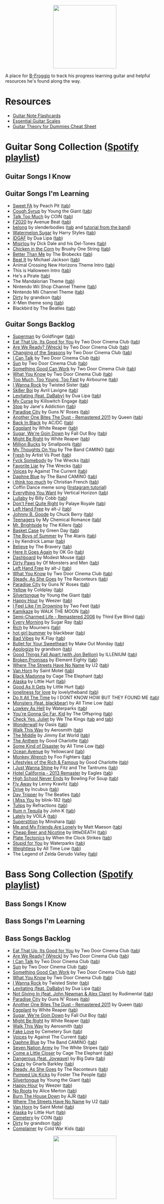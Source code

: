 <p align="center">
    <img src="https://media.giphy.com/media/MDyNeU3fIpVJPB8gyd/giphy.gif" width="200">
</p>

A place for [B-Froggio](https://bfrogg.io) to track his progress learning guitar and helpful resources he's found along the way.

# Resources

- [Guitar Note Flashcards](https://musicards.net/music_flash_cards/read_guitar_notes.html)
- [Essential Guitar Scales](https://www.fender.com/articles/how-to/5-essential-guitar-scales-for-beginners)
- [Guitar Theory for Dummies Cheat Sheet](https://www.dummies.com/art-center/music/guitar/guitar-theory-for-dummies-cheat-sheet/)

# Guitar Song Collection ([Spotify playlist](https://open.spotify.com/playlist/720tO9EFSrf8DqXsNrNGbt?si=36G3s4OWTn-qkDMgn4Cjow))

## Guitar Songs I Know

## Guitar Songs I'm Learning

- [Sweet FA](https://open.spotify.com/track/4fY6EU3jUQQISiUR8DLXuM?si=dVFwBf2lQHW1xfd-N6kX5w) by Peach Pit ([tab](https://tabs.ultimate-guitar.com/tab/peach-pit/sweet-fa-official-2667645))
- [Cough Syrup](https://open.spotify.com/track/1UqhkbzB1kuFwt2iy4h29Q?si=n4eSPleuSbW7Ke3kSiqelg) by Young the Giant ([tab](https://tabs.ultimate-guitar.com/tab/young-the-giant/cough-syrup-official-2574357))
- [Talk Too Much](https://open.spotify.com/track/4djIFfof5TpbSGRZUpsTXq?si=30gGNzC6RM6QyE2y3SHDfw) by COIN ([tab](https://tabs.ultimate-guitar.com/tab/coin/talk-too-much-official-2573376))
- [F2020](https://open.spotify.com/track/7opTGnWVJcm1e5mWWOldpg?si=F2XBb4C7QV-pT_jYZmcyOQ) by Avenue Beat ([tab](https://tabs.ultimate-guitar.com/tab/avenue-beat/f2020-tabs-3248300))
- [belong](https://open.spotify.com/track/33n1o7mzohXiCzS6Rr5q2E?si=UD_Ycm0jTXKBgCLh_tf3vg) by slenderbodies ([tab](https://www.ultimate-guitar.com/search.php?title=slenderbodies+belong) and [tutorial from the band](https://m.youtube.com/watch?v=Z6pWYw486ak))
- [Watermelon Sugar](https://open.spotify.com/track/6UelLqGlWMcVH1E5c4H7lY?si=up8rGBAjTO-4ZiYHGXP58Q) by Harry Styles ([tab](https://tabs.ultimate-guitar.com/tab/harry-styles/watermelon-sugar-chords-2895911))
- [IDGAF](https://open.spotify.com/track/76cy1WJvNGJTj78UqeA5zr?si=DCq9gHhmRCOso-UfztDWFA) by Dua Lipa ([tab](https://tabs.ultimate-guitar.com/tab/dua-lipa/idgaf-official-2396253))
- [Misirlou](https://open.spotify.com/track/1p791U7Bx5PmvCwucN4PQN?si=GZvYWNVBR-KKbJCHgjm2Jg) by Dick Dale and his Del-Tones ([tab](https://tabs.ultimate-guitar.com/tab/dick-dale/misirlou-guitar-pro-217252))
- [Chicken in the Corn](https://open.spotify.com/track/2FSU73aYJ7awcgDbL9eAQ7?si=_9LK7-dBSyCxzb7SF2Qhqw) by Brushy One String ([tab](https://tabs.ultimate-guitar.com/tab/brushy-one-string/chicken-in-the-corn-guitar-pro-2747610))
- [Better Than Me](https://open.spotify.com/track/2ACs0dJwkSsvNZvEbvFurK?si=WYJ8eIjxQriM4MpA1AMMQQ) by The Brobecks ([tab](https://tabs.ultimate-guitar.com/tab/the-brobecks/better-than-me-chords-860284))
- [Beat It](https://open.spotify.com/track/1OOtq8tRnDM8kG2gqUPjAj?si=7xmF6vovRRmZrgbccVKLhw) by Michael Jackson ([tab](https://tabs.ultimate-guitar.com/tab/michael-jackson/beat-it-tabs-1707893))
- Animal Crossing New Horizons Theme Intro ([tab](https://tabs.ultimate-guitar.com/tab/misc-computer-games/animal-crossing-new-horizons-theme-tabs-3177260))
- This is Halloween Intro ([tab](https://tabs.ultimate-guitar.com/tab/danny-elfman/this-is-halloween-tabs-130271))
- He's a Pirate ([tab](https://tabs.ultimate-guitar.com/tab/misc-soundtrack/pirates-of-the-caribbean-hes-a-pirate-guitar-pro-710490))
- The Mandalorian Theme ([tab](https://tabs.ultimate-guitar.com/tab/misc-television/the-mandalorian-main-theme-tabs-2917766))
- Nintendo Wii Shop Channel Theme ([tab](https://tabs.ultimate-guitar.com/tab/misc-computer-games/nintendo-wii-shop-channel-theme-tabs-2316743))
- Nintendo Mii Channel Theme ([tab](https://tabs.ultimate-guitar.com/tab/misc-computer-games/nintendo-wii-mii-channel-theme-guitar-pro-1471989))
- [Dirty](https://open.spotify.com/track/3MTfE3Mo3lfwAymYLU2luX?si=ObpFqTISRD-0O-wYa8-fIw) by grandson ([tab](https://tabs.ultimate-guitar.com/tab/grandson/dirty-chords-3349028))
- X-Men theme song ([tab](https://tabs.ultimate-guitar.com/tab/misc-cartoons/x-men-theme-guitar-pro-572541))
- Blackbird by The Beatles ([tab](https://tabs.ultimate-guitar.com/tab/the-beatles/blackbird-official-2093927))

## Guitar Songs Backlog

- [Superman](https://open.spotify.com/track/4X3qGigyU6ARi3HP4lWD95) by Goldfinger ([tab](https://www.ultimate-guitar.com/search.php?title=Goldfinger+Superman))
- [Eat That Up, Its Good for You](https://open.spotify.com/track/40l6zWCpxIuS6YLQlFgKYR) by Two Door Cinema Club ([tab](https://www.ultimate-guitar.com/search.php?title=Two+Door+Cinema+Club+Eat+That+Up,+Its+Good+for+You))
- [Are We Ready? (Wreck)](https://open.spotify.com/track/0loXYu3N98L7vy2lNbYm2t) by Two Door Cinema Club ([tab](https://www.ultimate-guitar.com/search.php?title=Two+Door+Cinema+Club+Are+We+Ready?+(Wreck)))
- [Changing of the Seasons](https://open.spotify.com/track/3KL3eFVpAVW36M9YrK2Zrk) by Two Door Cinema Club ([tab](https://www.ultimate-guitar.com/search.php?title=Two+Door+Cinema+Club+Changing+of+the+Seasons))
- [I Can Talk](https://open.spotify.com/track/5R34yWuK4EWjy3l6IAfMFJ) by Two Door Cinema Club ([tab](https://www.ultimate-guitar.com/search.php?title=Two+Door+Cinema+Club+I+Can+Talk))
- [Sun](https://open.spotify.com/track/5saMo1BtSHW111VrurVHe8) by Two Door Cinema Club ([tab](https://www.ultimate-guitar.com/search.php?title=Two+Door+Cinema+Club+Sun))
- [Something Good Can Work](https://open.spotify.com/track/5yDX0yhtLyf0zEXEqXqyAa) by Two Door Cinema Club ([tab](https://www.ultimate-guitar.com/search.php?title=Two+Door+Cinema+Club+Something+Good+Can+Work))
- [What You Know](https://open.spotify.com/track/3UjtIALeg72qmJiKPWBvM3) by Two Door Cinema Club ([tab](https://www.ultimate-guitar.com/search.php?title=Two+Door+Cinema+Club+What+You+Know))
- [Too Much, Too Young, Too Fast](https://open.spotify.com/track/6fhpnwCBLVamyD7gkZhXjt) by Airbourne ([tab](https://www.ultimate-guitar.com/search.php?title=Airbourne+Too+Much,+Too+Young,+Too+Fast))
- [I Wanna Rock](https://open.spotify.com/track/70Z9t1qhytWtG4cCmmi7mU) by Twisted Sister ([tab](https://www.ultimate-guitar.com/search.php?title=Twisted+Sister+I+Wanna+Rock))
- [Sk8er Boi](https://open.spotify.com/track/00Mb3DuaIH1kjrwOku9CGU) by Avril Lavigne ([tab](https://www.ultimate-guitar.com/search.php?title=Avril+Lavigne+Sk8er+Boi))
- [Levitating (feat. DaBaby)](https://open.spotify.com/track/6OqrJqDMu15AGJHJazg9Nr) by Dua Lipa ([tab](https://www.ultimate-guitar.com/search.php?title=Dua+Lipa+Levitating+(feat.+DaBaby)))
- [My Curse](https://open.spotify.com/track/5fodi5z7BngUgku13WtF81) by Killswitch Engage ([tab](https://www.ultimate-guitar.com/search.php?title=Killswitch+Engage+My+Curse))
- [Stop](https://open.spotify.com/track/7F0dwqgKzlaIRrngChBRAc) by Jane&#39;s Addiction ([tab](https://www.ultimate-guitar.com/search.php?title=Jane&#39;s+Addiction+Stop))
- [Paradise City](https://open.spotify.com/track/6eN1f9KNmiWEhpE2RhQqB5) by Guns N&#39; Roses ([tab](https://www.ultimate-guitar.com/search.php?title=Guns+N&#39;+Roses+Paradise+City))
- [Another One Bites The Dust - Remastered 2011](https://open.spotify.com/track/57JVGBtBLCfHw2muk5416J) by Queen ([tab](https://www.ultimate-guitar.com/search.php?title=Queen+Another+One+Bites+The+Dust+-+Remastered+2011))
- [Back In Black](https://open.spotify.com/track/08mG3Y1vljYA6bvDt4Wqkj) by AC/DC ([tab](https://www.ultimate-guitar.com/search.php?title=AC/DC+Back+In+Black))
- [Eggplant](https://open.spotify.com/track/4qgNwAm5F5YUtEgAz3n3fc) by White Reaper ([tab](https://www.ultimate-guitar.com/search.php?title=White+Reaper+Eggplant))
- [Sugar, We&#39;re Goin Down](https://open.spotify.com/track/2TfSHkHiFO4gRztVIkggkE) by Fall Out Boy ([tab](https://www.ultimate-guitar.com/search.php?title=Fall+Out+Boy+Sugar,+We&#39;re+Goin+Down))
- [Might Be Right](https://open.spotify.com/track/5YTDnlr6qzl0XIGCqHP7sx) by White Reaper ([tab](https://www.ultimate-guitar.com/search.php?title=White+Reaper+Might+Be+Right))
- [Million Bucks](https://open.spotify.com/track/6Hx7kdHB9kGdxnw2EwSx2V) by Smallpools ([tab](https://www.ultimate-guitar.com/search.php?title=Smallpools+Million+Bucks))
- [My Thoughts On You](https://open.spotify.com/track/0OkMj0czyhrDCIhOSLFpHK) by The Band CAMINO ([tab](https://www.ultimate-guitar.com/search.php?title=The+Band+CAMINO+My+Thoughts+On+You))
- [Fresh](https://open.spotify.com/track/3joBAxXdN3HFkvvbkxJEwl) by Artist Vs Poet ([tab](https://www.ultimate-guitar.com/search.php?title=Artist+Vs+Poet+Fresh))
- [Fvck Somebody](https://open.spotify.com/track/1GU6oaDhWaypMzfP51BYKo) by The Wrecks ([tab](https://www.ultimate-guitar.com/search.php?title=The+Wrecks+Fvck+Somebody))
- [Favorite Liar](https://open.spotify.com/track/1scwknKtBQpreYy6MSoJqJ) by The Wrecks ([tab](https://www.ultimate-guitar.com/search.php?title=The+Wrecks+Favorite+Liar))
- [Voices](https://open.spotify.com/track/7JzWz4mgrthdmX52b0Z7mz) by Against The Current ([tab](https://www.ultimate-guitar.com/search.php?title=Against+The+Current+Voices))
- [Daphne Blue](https://open.spotify.com/track/2FhJvFKyZng57iVQmFayVw) by The Band CAMINO ([tab](https://www.ultimate-guitar.com/search.php?title=The+Band+CAMINO+Daphne+Blue))
- [i think too much](https://open.spotify.com/track/6wFqLYmiXyGvprbWa4ogm8) by Christian French ([tab](https://www.ultimate-guitar.com/search.php?title=Christian+French+i+think+too+much))
- Coffin Dance meme song ([Instagram tutorial](https://www.instagram.com/p/CHQjHkSH_Da/?igshid=16a6e249ztw49))
- [Everything You Want](https://open.spotify.com/track/4cKGldbhGJniI8BrB3K6tb?si=NGkL4_bMQrGVlwMCimS9eg) by Vertical Horizon ([tab](https://www.ultimate-guitar.com/search.php?title=Vertical+Horizon+Everything+You+Want))
- [Lullaby](https://open.spotify.com/track/2objgary7lTlPrbuv8V84t?si=OWm2Od4QRmq0KzLaRi3_Aw) by Billy Cobb ([tab](https://www.ultimate-guitar.com/search.php?title=Billy+Cobb+Lullaby))
- [Don&#39;t Feel Quite Right](https://open.spotify.com/track/0Snvra2e8WNFin18njZ4G2?si=PChJ98G_Trq1xzSAkCgDGg) by Palaye Royale ([tab](https://www.ultimate-guitar.com/search.php?title=Palaye+Royale+Don&#39;t+Feel+Quite+Right))
- [Left Hand Free](https://open.spotify.com/track/4iEOVEULZRvmzYSZY2ViKN?si=wc00FKsgSp6ZxoG5amAoBQ) by alt-J ([tab](https://www.ultimate-guitar.com/search.php?title=alt-J+Left+Hand+Free))
- [Johnny B. Goode](https://open.spotify.com/track/2QfiRTz5Yc8DdShCxG1tB2?si=qbQ6xhO3SPatGF_-LYxVjQ) by Chuck Berry ([tab](https://www.ultimate-guitar.com/search.php?title=Chuck+Berry+Johnny+B.+Goode))
- [Teenagers](https://open.spotify.com/track/7j31rVgGX9Q2blT92VBEA0?si=T7WadN4PTNKO0kDUBV26fw) by My Chemical Romance ([tab](https://www.ultimate-guitar.com/search.php?title=My+Chemical+Romance+Teenagers))
- [Mr. Brightside](https://open.spotify.com/track/7oK9VyNzrYvRFo7nQEYkWN?si=icEQE3U1TAeg0eBppIK-YQ) by The Killers ([tab](https://www.ultimate-guitar.com/search.php?title=The+Killers+Mr.+Brightside))
- [Basket Case](https://open.spotify.com/track/6L89mwZXSOwYl76YXfX13s?si=f0BoIeJoSmO6WWSz9qFQtA) by Green Day ([tab](https://www.ultimate-guitar.com/search.php?title=Green+Day+Basket+Case))
- [The Boys of Summer](https://open.spotify.com/track/5BmagRD7Thki6O1zZwbxBy?si=-IobpV_xTJ2AuDm2HTNT5g) by The Ataris ([tab](https://www.ultimate-guitar.com/search.php?title=The+Ataris+The+Boys+of+Summer))
- [i](https://open.spotify.com/track/7wdzLe2Gsx1RGqbvYZHASz?si=rwQHZiA6RRWYkq4BEJsC2Q) by Kendrick Lamar ([tab](https://www.ultimate-guitar.com/search.php?title=Kendrick+Lamar+i))
- [Believe](https://open.spotify.com/track/4Wvr1YaxNsCujq77dKujys?si=2-vKGSJ7SKe7l31jsuHo2Q) by The Bravery ([tab](https://www.ultimate-guitar.com/search.php?title=The+Bravery+Believe))
- [Here It Goes Again](https://open.spotify.com/track/1pHP4JeQV9wDx87D6qH9hD?si=5a9TdFu1RRuQ9wf0VgB39g) by OK Go ([tab](https://www.ultimate-guitar.com/search.php?title=OK+Go+Here+It+Goes+Again))
- [Dashboard](https://open.spotify.com/track/0Fe3WxeO6lZZxj7ytvbDUh?si=LzgSNvBkTO26t2gBDgybsg) by Modest Mouse ([tab](https://www.ultimate-guitar.com/search.php?title=Modest+Mouse+Dashboard))
- [Dirty Paws](https://open.spotify.com/track/1hxq7kWQnwdhxgpEugBMGk?si=syPMBBXFQA-jlDlmcqJ-aQ) by Of Monsters and Men ([tab](https://www.ultimate-guitar.com/search.php?title=Of+Monsters+and+Men+Dirty+Paws))
- [Left Hand Free](https://open.spotify.com/track/4NwJWJ7rIZBnv8TwNRhGG2?si=3_uzMG-SSjmVhAH5xPXcYQ) by alt-J ([tab](https://www.ultimate-guitar.com/search.php?title=alt-J+Left+Hand+Free))
- [What You Know](https://open.spotify.com/track/7oRgM9AfaDq0rm4ovEVYqG?si=rNpLL5TuRs-FfgF_Zgqs-Q) by Two Door Cinema Club ([tab](https://www.ultimate-guitar.com/search.php?title=Two+Door+Cinema+Club+What+You+Know))
- [Steady, As She Goes](https://open.spotify.com/track/2zk1COXk7NaAaDW1KWMuio?si=eyNKdgcLQ2OQoQQ8SJfD4Q) by The Raconteurs ([tab](https://www.ultimate-guitar.com/search.php?title=The+Raconteurs+Steady,+As+She+Goes))
- [Paradise City](https://open.spotify.com/track/5Fz2wrKAjhKpWeTwvE1Ct3?si=-8TjRH4LTmOE1ru7TyqRrg) by Guns N&#39; Roses ([tab](https://www.ultimate-guitar.com/search.php?title=Guns+N&#39;+Roses+Paradise+City))
- [Yellow](https://open.spotify.com/track/3AJwUDP919kvQ9QcozQPxg?si=JlarEVXLTTijPyQZ5ypNZQ) by Coldplay ([tab](https://www.ultimate-guitar.com/search.php?title=Coldplay+Yellow))
- [Silvertongue](https://open.spotify.com/track/0yTJtxZJ5VLfBEHhiNUNeY?si=tQ68Y8AbSjiOLyerxdvVgA) by Young the Giant ([tab](https://www.ultimate-guitar.com/search.php?title=Young+the+Giant+Silvertongue))
- [Happy Hour](https://open.spotify.com/track/6ILpnOUHollfHp4xWH7nqV?si=-qDp57VdRh2YuZppRZcEZw) by Weezer ([tab](https://www.ultimate-guitar.com/search.php?title=Weezer+Happy+Hour))
- [I Feel Like I&#39;m Drowning](https://open.spotify.com/track/42zJqS8TW1Lpsa186of3OY?si=4oTyySn8R5-wU-iHRwVhRg) by Two Feet ([tab](https://www.ultimate-guitar.com/search.php?title=Two+Feet+I+Feel+Like+I&#39;m+Drowning))
- [Kamikaze](https://open.spotify.com/track/3YQ96qkxiEwTLwgu2Izcmq?si=lSV7CiEtQ_G06bmKu_ymaw) by WALK THE MOON ([tab](https://www.ultimate-guitar.com/search.php?title=WALK+THE+MOON+Kamikaze))
- [Semi-Charmed Life - Remastered 2006](https://open.spotify.com/track/6xHPWNQoObebyt5mhnFuf2?si=HfFrKJ6aRtCFWKvDT4lROQ) by Third Eye Blind ([tab](https://www.ultimate-guitar.com/search.php?title=Third+Eye+Blind+Semi-Charmed+Life+-+Remastered+2006))
- [Every Morning](https://open.spotify.com/track/2ouURa1AIXp3AvkS52Jry5?si=rPeVCs26St2AvYCFnUb85A) by Sugar Ray ([tab](https://www.ultimate-guitar.com/search.php?title=Sugar+Ray+Every+Morning))
- [Rich](https://open.spotify.com/track/59emGJDCTWRSBcMEG9M29f?si=fviqJefIQZKPMp_cBlNJXw) by Mourners ([tab](https://www.ultimate-guitar.com/search.php?title=Mourners+Rich))
- [hot girl bummer](https://open.spotify.com/track/7aiClxsDWFRQ0Kzk5KI5ku?si=bR7XJ8ntQeerbzqYE7GzFA) by blackbear ([tab](https://www.ultimate-guitar.com/search.php?title=blackbear+hot+girl+bummer))
- [Bad Vibes](https://open.spotify.com/track/0POuQCMT4zyRzB2MjbzVaI?si=qBpxd4UCTeqbIFaxoTt1BA) by K.Flay ([tab](https://www.ultimate-guitar.com/search.php?title=K.Flay+Bad+Vibes))
- [Bullet for Your Sweetheart](https://open.spotify.com/track/4Z4EeEBGhvcoBwQmHIl0km?si=kQnNNvp9T56GY_ukz2uXow) by Make Out Monday ([tab](https://www.ultimate-guitar.com/search.php?title=Make+Out+Monday+Bullet+for+Your+Sweetheart))
- [Apologize](https://open.spotify.com/track/1JG8pJ7G8qJiy98DzCBL2E?si=GsJzD9KGRuWZ6q_hHR-zwQ) by grandson ([tab](https://www.ultimate-guitar.com/search.php?title=grandson+Apologize))
- [Good Things Fall Apart (with Jon Bellion)](https://open.spotify.com/track/3LxG9HkMMFP0MZuiw3O2rF?si=YJKTGNCaTTGOWJaDJTDJ-g) by ILLENIUM ([tab](https://www.ultimate-guitar.com/search.php?title=ILLENIUM+Good+Things+Fall+Apart+(with+Jon+Bellion)))
- [Broken Promises](https://open.spotify.com/track/2YnvR7uhlWpPdYUn1eR25y?si=tAAp6V82QbS5YY97drykLg) by Element Eighty ([tab](https://www.ultimate-guitar.com/search.php?title=Element+Eighty+Broken+Promises))
- [Where The Streets Have No Name](https://open.spotify.com/track/2TlXPShOrPn4K51fP0Fykd?si=G9yeuQFfQkWG9XjjEn9X0w) by U2 ([tab](https://www.ultimate-guitar.com/search.php?title=U2+Where+The+Streets+Have+No+Name))
- [Van Horn](https://open.spotify.com/track/4UgLRXh1z9NorzrdawpIgj?si=MtnZGW2nT1-Zp5hbz8E4_w) by Saint Motel ([tab](https://www.ultimate-guitar.com/search.php?title=Saint+Motel+Van+Horn))
- [Black Madonna](https://open.spotify.com/track/4Y6GIje3GErVRIq1Ff5BJq?si=dl71qlk-S0alF8Qp-1ezNg) by Cage The Elephant ([tab](https://www.ultimate-guitar.com/search.php?title=Cage+The+Elephant+Black+Madonna))
- [Alaska](https://open.spotify.com/track/0sSoNYwZLoE4gLAKIG4uYL?si=7rqKJ1miS8aXGVJWvjiY3g) by Little Hurt ([tab](https://www.ultimate-guitar.com/search.php?title=Little+Hurt+Alaska))
- [Good As It Gets](https://open.spotify.com/track/79HFFYAPOd80mvfOkwDv1n?si=dFI3fvwGRSO69kkTWMGbvw) by Little Hurt ([tab](https://www.ultimate-guitar.com/search.php?title=Little+Hurt+Good+As+It+Gets))
- [loneliness for love](https://open.spotify.com/track/5Kth6cQqMCY9HSo0GbhjUF?si=sdJWgzIYRCaBrrprSyzcQw) by lovelytheband ([tab](https://www.ultimate-guitar.com/search.php?title=lovelytheband+loneliness+for+love))
- [Do It All The Time](https://open.spotify.com/track/14ny3vlL25p6Vix2Sb8k1b?si=mW6Ly1DuTSCdo5KqKxYaPA) by I DONT KNOW HOW BUT THEY FOUND ME ([tab](https://www.ultimate-guitar.com/search.php?title=I+DONT+KNOW+HOW+BUT+THEY+FOUND+ME+Do+It+All+The+Time))
- [Monsters (feat. blackbear)](https://open.spotify.com/track/0tyR7Bu9P086aWBFZ4QJoo?si=4fbzn6ooQWCg08hB2_9Rnw) by All Time Low ([tab](https://www.ultimate-guitar.com/search.php?title=All+Time+Low+Monsters+(feat.+blackbear)))
- [Lowkey As Hell](https://open.spotify.com/track/1syWM2X9Joy2MdRznIaTil?si=7CXGy7aUQNO4yuna1oF1OQ) by Waterparks ([tab](https://www.ultimate-guitar.com/search.php?title=Waterparks+Lowkey+As+Hell))
- [You&#39;re Gonna Go Far, Kid](https://open.spotify.com/track/6TfBA04WJ3X1d1wXhaCFVT?si=8Z3NzKvmTxq2hx4gYBcd7g) by The Offspring ([tab](https://tabs.ultimate-guitar.com/tab/the-offspring/youre-gonna-go-far-kid-official-1942431))
- [Check Yes, Juliet](https://open.spotify.com/track/0wVluBsVAVzBKrqspuCcwR?si=Ur6c59oqS42PZzhSJ93B4g) by We The Kings ([tab](https://tabs.ultimate-guitar.com/tab/we-the-kings/check-yes-juliet-tabs-609373) and [tab](https://tabs.ultimate-guitar.com/tab/we-the-kings/check-yes-juliet-official-2284699))
- [Wonderwall](https://open.spotify.com/track/1qPbGZqppFwLwcBC1JQ6Vr?si=z2pEiPrQQDOqPOqd9aQMoA) by Oasis ([tab](https://tabs.ultimate-guitar.com/tab/oasis/wonderwall-chords-6125))
- [Walk This Way](https://open.spotify.com/track/5SZ6zX4rOrEQferfFC2MfP?si=4XLtdf8BR9KA-pp3bDNPJA) by Aerosmith ([tab](https://tabs.ultimate-guitar.com/tab/aerosmith/walk-this-way-tabs-28524))
- [The Middle](https://open.spotify.com/track/6GG73Jik4jUlQCkKg9JuGO?si=Dy8WUOlhS7O6BwkXbdJgLQ) by Jimmy Eat World ([tab](https://tabs.ultimate-guitar.com/tab/jimmy-eat-world/the-middle-official-1917701))
- [The Anthem](https://open.spotify.com/track/0BRHnOFm6sjxN1i9LJrUDu?si=mlkZ4tQQQcGsuSQrMtAUYA) by Good Charlotte ([tab](https://tabs.ultimate-guitar.com/tab/good-charlotte/the-anthem-official-1911477))
- [Some Kind of Disaster](https://open.spotify.com/track/02lU0Hj680zVexT4GqJJZ4?si=L0spxHi4QqWu7k8ORUqgIA) by All Time Low ([tab](https://tabs.ultimate-guitar.com/tab/all-time-low/some-kind-of-disaster-tabs-2966459))
- [Ocean Avenue](https://open.spotify.com/track/23oxJmDc1V9uLUSmN2LIvx?si=Nk9D8vO5QYyRHCscdbBZxw) by Yellowcard ([tab](https://tabs.ultimate-guitar.com/tab/yellowcard/ocean-avenue-official-1968723))
- [Monkey Wrench](https://open.spotify.com/track/44wXefe8WB9Fd6xwtmAwbR?si=4c3_9GsTSCO1-maQHbtorA) by Foo Fighters ([tab](https://tabs.ultimate-guitar.com/tab/foo-fighters/monkey-wrench-guitar-pro-271468))
- [Lifestyles of the Rich &amp; Famous](https://open.spotify.com/track/2g2a5kDeZexbUTD8abcvm6?si=V7WhoUHyRM6LCt1mjGUxig) by Good Charlotte ([tab](https://tabs.ultimate-guitar.com/tab/good-charlotte/lifestyles-of-the-rich-and-famous-official-2612508))
- [I Just Wanna Shine](https://open.spotify.com/track/4GZ3YCkuH0VvTluVLwUp4g?si=s4RZY1CpQ56JmJhFA3H0WQ) by Fitz and The Tantrums ([tab](https://tabs.ultimate-guitar.com/tab/fitz-and-the-tantrums/i-just-wanna-shine-chords-2833498))
- [Hotel California - 2013 Remaster](https://open.spotify.com/track/40riOy7x9W7GXjyGp4pjAv?si=PVpukrJgRHepzowuhTYZPg) by Eagles ([tab](https://tabs.ultimate-guitar.com/tab/eagles/hotel-california-tabs-14288))
- [High School Never Ends](https://open.spotify.com/track/1bhjMY5O0ZjB41OHcdRH0a?si=fo0dcbSoSp-iNZrOTB3bxg) by Bowling For Soup ([tab](https://tabs.ultimate-guitar.com/tab/bowling-for-soup/high-school-never-ends-official-2208031))
- [Fly Away](https://open.spotify.com/track/1OxcIUqVmVYxT6427tbhDW?si=0szhBU4SQVSh-nEBfyggQQ) by Lenny Kravitz ([tab](https://tabs.ultimate-guitar.com/tab/lenny-kravitz/fly-away-official-1948613))
- [Drive](https://open.spotify.com/track/7nnWIPM5hwE3DaUBkvOIpy?si=yL_ZXWyQRK613JBar-r12g) by Incubus ([tab](https://tabs.ultimate-guitar.com/tab/incubus/drive-official-2152345))
- [Day Tripper](https://open.spotify.com/track/29b2b96jozyD9GPCkOrVLs?si=F-iGIUpCR5SJS_y-AN33Nw) by The Beatles ([tab](https://tabs.ultimate-guitar.com/tab/the-beatles/day-tripper-tabs-60689))
- [I Miss You](https://open.spotify.com/track/1oTo3ijRbaDAtrjJrGAPSw?si=oZfNmDHLQ4KXqoKDKgSqrg) by blink-182 ([tab](https://www.ultimate-guitar.com/search.php?title=blink-182+I+Miss+You))
- [Tulips](https://open.spotify.com/track/2PP0ZyMIHrLVtmHXvg74Cz?si=mh8tJus2T5-kKbrDNiW1DQ) by Refractions ([tab](https://www.ultimate-guitar.com/search.php?title=Refractions+Tulips))
- [Rum n Tequila](https://open.spotify.com/track/3kSmaObYtsjFbusk0HBBuX?si=zNvnP3peQOeKzPT754ZSOQ) by John K ([tab](https://www.ultimate-guitar.com/search.php?title=John+K+Rum+n+Tequila))
- [Lately](https://open.spotify.com/track/4khDuvRnfUs0RFrGnYlWSf?si=CgeD_i91Rtm0sXwWzIO7KQ) by VOILÀ ([tab](https://www.ultimate-guitar.com/search.php?title=VOILÀ+Lately))
- [Superstition](https://open.spotify.com/track/0egrDwMUX1RmdGP90JLmbJ?si=EPbd-6u8TJCiBt1PoOriKQ) by Minshara ([tab](https://www.ultimate-guitar.com/search.php?title=Minshara+Superstition))
- [Me and My Friends Are Lonely](https://open.spotify.com/track/1lLGOHbOgsrJ2tFQYKNK44?si=yzoVqvBGQ5KZ54sCtYhLuA) by Matt Maeson ([tab](https://www.ultimate-guitar.com/search.php?title=Matt+Maeson+Me+and+My+Friends+Are+Lonely))
- [Cheap Beer and Nicotine](https://open.spotify.com/track/134U6Mp1fKxXIKLaSyo2ca?si=GrOBQsdYTemptCkRssS7lA) by littleDEATH ([tab](https://www.ultimate-guitar.com/search.php?title=littleDEATH+Cheap+Beer+and+Nicotine))
- [Plate Tectonics](https://open.spotify.com/track/080IENUoropPZpu1IdqABZ?si=Z0THOVfMQkeOecM6hz9udQ) by When the Clock Strikes ([tab](https://www.ultimate-guitar.com/search.php?title=When+the+Clock+Strikes+Plate+Tectonics))
- [Stupid for You](https://open.spotify.com/track/1N7Aep1OewK9diaN9WbuuR?si=IybUUuOeT9iq3hki3sqyrQ) by Waterparks ([tab](https://tabs.ultimate-guitar.com/tab/waterparks/stupid-for-you-official-2787112))
- [Weightless](https://open.spotify.com/track/0aZJGkkXR3DgaFqo5sB8ot?si=CITC_ix1QzyPIi_jYyEByQ) by All Time Low ([tab](https://www.ultimate-guitar.com/search.php?title=All+Time+Low+Weightless))
- The Legend of Zelda Gerudo Valley ([tab](https://tabs.ultimate-guitar.com/tab/misc-computer-games/the-legend-of-zelda-ocarina-of-time-gerudo-valley-guitar-pro-1194202))

# Bass Song Collection ([Spotify playlist](https://open.spotify.com/playlist/6HLNbCz2enOhrv5FrEYrwp?si=j1FXBwLSQY2vJkGKDpw7UA))

## Bass Songs I Know

## Bass Songs I'm Learning

## Bass Songs Backlog

- [Eat That Up, Its Good for You](https://open.spotify.com/track/40l6zWCpxIuS6YLQlFgKYR) by Two Door Cinema Club ([tab](https://www.ultimate-guitar.com/search.php?title=Two+Door+Cinema+Club+Eat+That+Up,+Its+Good+for+You))
- [Are We Ready? (Wreck)](https://open.spotify.com/track/0loXYu3N98L7vy2lNbYm2t) by Two Door Cinema Club ([tab](https://www.ultimate-guitar.com/search.php?title=Two+Door+Cinema+Club+Are+We+Ready?+(Wreck)))
- [I Can Talk](https://open.spotify.com/track/5R34yWuK4EWjy3l6IAfMFJ) by Two Door Cinema Club ([tab](https://www.ultimate-guitar.com/search.php?title=Two+Door+Cinema+Club+I+Can+Talk))
- [Sun](https://open.spotify.com/track/5saMo1BtSHW111VrurVHe8) by Two Door Cinema Club ([tab](https://www.ultimate-guitar.com/search.php?title=Two+Door+Cinema+Club+Sun))
- [Something Good Can Work](https://open.spotify.com/track/5yDX0yhtLyf0zEXEqXqyAa) by Two Door Cinema Club ([tab](https://www.ultimate-guitar.com/search.php?title=Two+Door+Cinema+Club+Something+Good+Can+Work))
- [What You Know](https://open.spotify.com/track/3UjtIALeg72qmJiKPWBvM3) by Two Door Cinema Club ([tab](https://www.ultimate-guitar.com/search.php?title=Two+Door+Cinema+Club+What+You+Know))
- [I Wanna Rock](https://open.spotify.com/track/70Z9t1qhytWtG4cCmmi7mU) by Twisted Sister ([tab](https://www.ultimate-guitar.com/search.php?title=Twisted+Sister+I+Wanna+Rock))
- [Levitating (feat. DaBaby)](https://open.spotify.com/track/6OqrJqDMu15AGJHJazg9Nr) by Dua Lipa ([tab](https://www.ultimate-guitar.com/search.php?title=Dua+Lipa+Levitating+(feat.+DaBaby)))
- [Not Giving In (feat. John Newman &amp; Alex Clare)](https://open.spotify.com/track/0mq8gFHMpr9Pc1603T7cdS) by Rudimental ([tab](https://www.ultimate-guitar.com/search.php?title=Rudimental+Not+Giving+In+(feat.+John+Newman+&amp;+Alex+Clare)))
- [Paradise City](https://open.spotify.com/track/6eN1f9KNmiWEhpE2RhQqB5) by Guns N&#39; Roses ([tab](https://www.ultimate-guitar.com/search.php?title=Guns+N&#39;+Roses+Paradise+City))
- [Another One Bites The Dust - Remastered 2011](https://open.spotify.com/track/57JVGBtBLCfHw2muk5416J) by Queen ([tab](https://www.ultimate-guitar.com/search.php?title=Queen+Another+One+Bites+The+Dust+-+Remastered+2011))
- [Eggplant](https://open.spotify.com/track/4qgNwAm5F5YUtEgAz3n3fc) by White Reaper ([tab](https://www.ultimate-guitar.com/search.php?title=White+Reaper+Eggplant))
- [Sugar, We&#39;re Goin Down](https://open.spotify.com/track/2TfSHkHiFO4gRztVIkggkE) by Fall Out Boy ([tab](https://www.ultimate-guitar.com/search.php?title=Fall+Out+Boy+Sugar,+We&#39;re+Goin+Down))
- [Might Be Right](https://open.spotify.com/track/5YTDnlr6qzl0XIGCqHP7sx) by White Reaper ([tab](https://www.ultimate-guitar.com/search.php?title=White+Reaper+Might+Be+Right))
- [Walk This Way](https://open.spotify.com/track/5SZ6zX4rOrEQferfFC2MfP) by Aerosmith ([tab](https://www.ultimate-guitar.com/search.php?title=Aerosmith+Walk+This+Way))
- [Fake Love](https://open.spotify.com/track/4ekEPnMf0RvF7z8rL9Xgzl) by Cemetery Sun ([tab](https://www.ultimate-guitar.com/search.php?title=Cemetery+Sun+Fake+Love))
- [Voices](https://open.spotify.com/track/7JzWz4mgrthdmX52b0Z7mz) by Against The Current ([tab](https://www.ultimate-guitar.com/search.php?title=Against+The+Current+Voices))
- [Daphne Blue](https://open.spotify.com/track/2FhJvFKyZng57iVQmFayVw) by The Band CAMINO ([tab](https://www.ultimate-guitar.com/search.php?title=The+Band+CAMINO+Daphne+Blue))
- [Seven Nation Army](https://open.spotify.com/track/7i6r9KotUPQg3ozKKgEPIN?si=yUi0S3oiQ4uD3zRP3DIY0Q) by The White Stripes ([tab](https://www.ultimate-guitar.com/search.php?title=The+White+Stripes+Seven+Nation+Army))
- [Come a Little Closer](https://open.spotify.com/track/7fK8e68OFiIgUpcWKzu1nM?si=pO8rLla4SFCszMKgkJHrHw) by Cage The Elephant ([tab](https://www.ultimate-guitar.com/search.php?title=Cage+The+Elephant+Come+a+Little+Closer))
- [Dangerous (feat. Joywave)](https://open.spotify.com/track/2rPw8mIZPu987REVeDbrjt?si=Hig-L-2cSRqKE8Wy941A8w) by Big Data ([tab](https://www.ultimate-guitar.com/search.php?title=Big+Data+Dangerous+(feat.+Joywave)))
- [Crazy](https://open.spotify.com/track/1vxw6aYJls2oq3gW0DujAo?si=dYW5ob5SRYaXhnSVaScbvw) by Gnarls Barkley ([tab](https://www.ultimate-guitar.com/search.php?title=Gnarls+Barkley+Crazy))
- [Steady, As She Goes](https://open.spotify.com/track/2zk1COXk7NaAaDW1KWMuio?si=eyNKdgcLQ2OQoQQ8SJfD4Q) by The Raconteurs ([tab](https://www.ultimate-guitar.com/search.php?title=The+Raconteurs+Steady,+As+She+Goes))
- [Pumped Up Kicks](https://open.spotify.com/track/7w87IxuO7BDcJ3YUqCyMTT?si=D7Rk_FmeQ_CHZT0v3HVGhQ) by Foster The People ([tab](https://www.ultimate-guitar.com/search.php?title=Foster+The+People+Pumped+Up+Kicks))
- [Silvertongue](https://open.spotify.com/track/0yTJtxZJ5VLfBEHhiNUNeY?si=tQ68Y8AbSjiOLyerxdvVgA) by Young the Giant ([tab](https://www.ultimate-guitar.com/search.php?title=Young+the+Giant+Silvertongue))
- [Happy Hour](https://open.spotify.com/track/6ILpnOUHollfHp4xWH7nqV?si=-qDp57VdRh2YuZppRZcEZw) by Weezer ([tab](https://www.ultimate-guitar.com/search.php?title=Weezer+Happy+Hour))
- [No Roots](https://open.spotify.com/track/4CdfFYzaAJ0y0beKzmgJSn?si=OoHY2jucR9iP0ZUoQWW6dA) by Alice Merton ([tab](https://www.ultimate-guitar.com/search.php?title=Alice+Merton+No+Roots))
- [Burn The House Down](https://open.spotify.com/track/2HaYSyjZmqhFVviYOakAth?si=bAC4BG9JSF6dZgYkQkVKjA) by AJR ([tab](https://www.ultimate-guitar.com/search.php?title=AJR+Burn+The+House+Down))
- [Where The Streets Have No Name](https://open.spotify.com/track/2TlXPShOrPn4K51fP0Fykd?si=G9yeuQFfQkWG9XjjEn9X0w) by U2 ([tab](https://www.ultimate-guitar.com/search.php?title=U2+Where+The+Streets+Have+No+Name))
- [Van Horn](https://open.spotify.com/track/4UgLRXh1z9NorzrdawpIgj?si=MtnZGW2nT1-Zp5hbz8E4_w) by Saint Motel ([tab](https://www.ultimate-guitar.com/search.php?title=Saint+Motel+Van+Horn))
- [Alaska](https://open.spotify.com/track/0sSoNYwZLoE4gLAKIG4uYL?si=v7D6423jQKanWwrUFIZXyg) by Little Hurt ([tab](https://www.ultimate-guitar.com/search.php?title=Little+Hurt+Alaska))
- [Cemetery](https://open.spotify.com/track/5czZkLGepjburbkbEaCfm4?si=dkauwvnLRL2oHA7uzzPHwQ) by COIN ([tab](https://www.ultimate-guitar.com/search.php?title=COIN+Cemetery))
- [Dirty](https://open.spotify.com/track/3MTfE3Mo3lfwAymYLU2luX?si=ObpFqTISRD-0O-wYa8-fIw) by grandson ([tab](https://www.ultimate-guitar.com/search.php?title=grandson+Dirty))
- [Complainer](https://open.spotify.com/track/6ikOGMtTgDxzZLrNuemotc?si=BKnQKEjrSXGXS18BE3Oj_A) by Cold War Kids ([tab](https://www.ultimate-guitar.com/search.php?title=Cold+War+Kids+Complainer))

<p align="center">
    <img src="https://media.giphy.com/media/Vh3u3B4es2Vw7eXxFS/giphy.gif" width="200">
</p>
